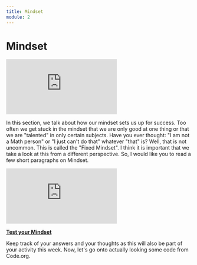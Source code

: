 ```yaml
---
title: Mindset
module: 2
---
```


# Mindset

<div class="embed-responsive embed-responsive-16by9"><iframe class="embed-responsive-item" src="https://www.youtube.com/embed/lWVOIApT800" frameborder="0" allowfullscreen></iframe></div>

<!-- https://www.youtube.com/embed/M1CHPnZfFmU-->
In this section, we talk about how our mindset sets us up for success.  Too often we get stuck in the mindset that we are only good at one thing or that we are "talented" in only certain subjects.  Have you ever thought: "I am not a Math person" or "I just can't do that" whatever "that" is?  Well, that is not uncommon.  This is called the "Fixed Mindset".  I think it is important that we take a look at this from a different perspective.  So, I would like you to read a few short paragraphs on Mindset.

<div class="embed-responsive embed-responsive-16by9"><iframe class="embed-responsive-item" src="https://www.youtube.com/embed/hiiEeMN7vbQ" frameborder="0" allowfullscreen></iframe></div>

<a href="https://www.positivityguides.net/test-your-mindset-quiz/" target="_new"><strong>Test your Mindset</strong></a>

Keep track of your answers and your thoughts as this will also be part of your activity this week.  Now, let's go onto actually looking some code from Code.org.
